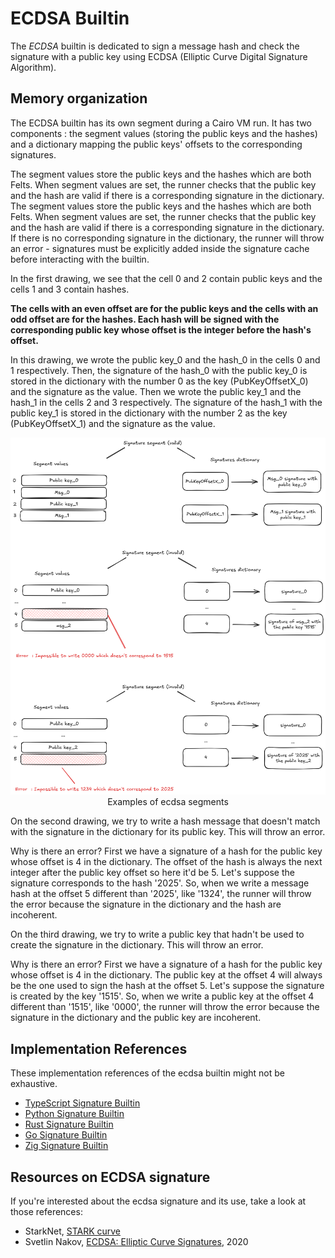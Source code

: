 # ECDSA Builtin

The _ECDSA_ builtin is dedicated to sign a message hash and check the signature with a public key using ECDSA (Elliptic Curve Digital Signature Algorithm).

## Memory organization

The ECDSA builtin has its own segment during a Cairo VM run.
It has two components : the segment values (storing the public keys and the hashes) and a dictionary mapping the public keys' offsets to the corresponding signatures.

The segment values store the public keys and the hashes which are both Felts.
When segment values are set, the runner checks that the public key and the hash are valid if there is a corresponding signature in the dictionary.
The segment values store the public keys and the hashes which are both Felts.
When segment values are set, the runner checks that the public key and the hash are valid if there is a corresponding signature in the dictionary.
If there is no corresponding signature in the dictionary, the runner will throw an error - signatures must be explicitly added inside the signature cache before interacting with the builtin.


In the first drawing, we see that the cell 0 and 2 contain public keys and the cells 1 and 3 contain hashes.

**The cells with an even offset are for the public keys and the cells with an odd offset are for the hashes. Each hash will be signed with the corresponding public key whose offset is the integer before the hash's offset.**

In this drawing, we wrote the public key_0 and the hash_0 in the cells 0 and 1 respectively. Then, the signature of the hash_0 with the public key_0 is stored in the dictionary with the number 0 as the key (PubKeyOffsetX_0) and the signature as the value.
Then we wrote the public key_1 and the hash_1 in the cells 2 and 3 respectively. The signature of the hash_1 with the public key_1 is stored in the dictionary with the number 2 as the key (PubKeyOffsetX_1) and the signature as the value.

<div align="center">
  <img src="ecdsa-full.png" alt="ecdsa builtin segment"/>
</div>
<div align="center">
  <span class="caption">Examples of ecdsa segments</span>
</div>

On the second drawing, we try to write a hash message that doesn't match with the signature in the dictionary for its public key. This will throw an error.

Why is there an error? First we have a signature of a hash for the public key whose offset is 4 in the dictionary. The offset of the hash is always the next integer after the public key offset so here it'd be 5. Let's suppose the signature corresponds to the hash '2025'. So, when we write a message hash at the offset 5 different than '2025', like '1324', the runner will throw the error because the signature in the dictionary and the hash are incoherent.

On the third drawing, we try to write a public key that hadn't be used to create the signature in the dictionary. This will throw an error.

Why is there an error? First we have a signature of a hash for the public key whose offset is 4 in the dictionary. The public key at the offset 4 will always be the one used to sign the hash at the offset 5. Let's suppose the signature is created by the key '1515'. So, when we write a public key at the offset 4 different than '1515', like '0000', the runner will throw the error because the signature in the dictionary and the public key are incoherent.

## Implementation References

These implementation references of the ecdsa builtin might not be exhaustive.

- [TypeScript Signature Builtin](https://github.com/kkrt-labs/cairo-vm-ts/blob/58fd07d81cff4a4bb45c30ab99976ba66f0576ad/src/builtins/ecdsa.ts)
- [Python Signature Builtin](https://github.com/starkware-libs/cairo-lang/blob/0e4dab8a6065d80d1c726394f5d9d23cb451706a/src/starkware/cairo/lang/builtins/signature/signature_builtin_runner.py)
- [Rust Signature Builtin](https://github.com/lambdaclass/cairo-vm/blob/41476335884bf600b62995f0c005be7d384eaec5/vm/src/vm/runners/builtin_runner/signature.rs)
- [Go Signature Builtin](https://github.com/NethermindEth/cairo-vm-go/blob/dc02d614497f5e59818313e02d2d2f321941cbfa/pkg/vm/builtins/ecdsa.go)
- [Zig Signature Builtin](https://github.com/keep-starknet-strange/ziggy-starkdust/blob/55d83e61968336f6be93486d7acf8530ba868d7e/src/vm/builtins/builtin_runner/signature.zig)

## Resources on ECDSA signature

If you're interested about the ecdsa signature and its use, take a look at those references:

- StarkNet, [STARK curve](https://docs.starknet.io/architecture-and-concepts/cryptography/stark-curve/)
- Svetlin Nakov, [ECDSA: Elliptic Curve Signatures](https://cryptobook.nakov.com/digital-signatures/ecdsa-sign-verify-messages), 2020
